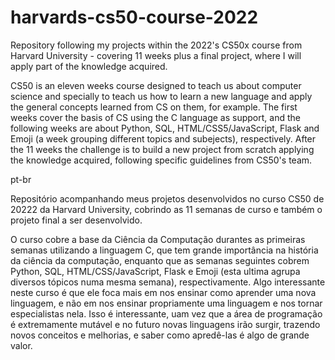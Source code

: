 # harvards-cs50-course-2022

Repository following my projects within the 2022's CS50x course from Harvard University - covering 11 weeks plus a final project, where I will apply part of the knowledge acquired.

CS50 is an eleven weeks course designed to teach us about computer science and specially to teach us how to learn a new language and apply the general concepts learned from CS on them, for example.
The first weeks cover the basis of CS using the C language as support, and the following weeks are about Python, SQL, HTML/CSS5/JavaScript, Flask and Emoji (a week grouping different topics and subejects), respectively.
After the 11 weeks the challenge is to build a new project from scratch applying the knowledge acquired, following specific guidelines from CS50's team.

pt-br

Repositório acompanhando meus projetos desenvolvidos no curso CS50 de 20222 da Harvard University, cobrindo as 11 semanas de curso e também o projeto final a ser desenvolvido.

O curso cobre a base da Ciência da Computação durantes as primeiras semanas utilizando a linguagem C, que tem grande importância na história da ciência da computação, enquanto que as semanas seguintes cobrem Python, SQL, HTML/CSS/JavaScript, Flask e Emoji (esta ultima agrupa diversos tópicos numa mesma semana), respectivamente.
Algo interessante neste curso é que ele foca mais em nos ensinar como aprender uma nova linguagem, e não em nos ensinar propriamente uma linguagem e nos tornar especialistas nela. Isso é interessante, uam vez que a área de programação é extremamente mutável e no futuro novas linguagens irão surgir, trazendo novos conceitos e melhorias, e saber como apredê-las é algo de grande valor.
